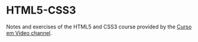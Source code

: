 # HTML5-CSS3

Notes and exercises of the HTML5 and CSS3 course provided by the [Curso em Vídeo channel](https://www.youtube.com/channel/UCrWvhVmt0Qac3HgsjQK62FQ).
